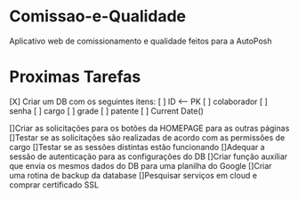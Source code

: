 # Comissao-e-Qualidade
Aplicativo web de comissionamento e qualidade feitos para a AutoPosh

# Proximas Tarefas
[X] Criar um DB com os seguintes itens:
    [ ] ID <-- PK
    [ ] colaborador 
    [ ] senha 
    [ ] cargo
    [ ] grade
    [ ] patente
    [ ] Current Date()

[]Criar as solicitações para os botões da HOMEPAGE para as outras páginas
[]Testar se as solicitações são realizadas de acordo com as permissões de cargo
[]Testar se as sessões distintas estão funcionando
[]Adequar a sessão de autenticação para as configurações do DB
[]Criar função auxiliar que envia os mesmos dados do DB para uma planilha do Google
[]Criar uma rotina de backup da database
[]Pesquisar serviços em cloud e comprar certificado SSL
